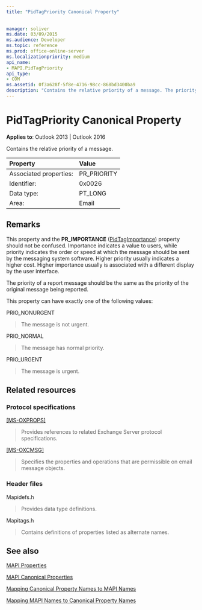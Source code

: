 ```yaml
---
title: "PidTagPriority Canonical Property"
 
 
manager: soliver
ms.date: 03/09/2015
ms.audience: Developer
ms.topic: reference
ms.prod: office-online-server
ms.localizationpriority: medium
api_name:
- MAPI.PidTagPriority
api_type:
- COM
ms.assetid: 0f3a628f-5f8e-4716-98cc-868bd3400ba9
description: "Contains the relative priority of a message. The priority of a report message should be the same as the priority of the original message being reported."
---
```


# PidTagPriority Canonical Property

  
  
**Applies to**: Outlook 2013 | Outlook 2016 
  
Contains the relative priority of a message.
  
|Property |Value |
|:-----|:-----|
|Associated properties:  <br/> |PR_PRIORITY  <br/> |
|Identifier:  <br/> |0x0026  <br/> |
|Data type:  <br/> |PT_LONG  <br/> |
|Area:  <br/> |Email  <br/> |
   
## Remarks

This property and the **PR_IMPORTANCE** ([PidTagImportance](pidtagimportance-canonical-property.md)) property should not be confused. Importance indicates a value to users, while priority indicates the order or speed at which the message should be sent by the messaging system software. Higher priority usually indicates a higher cost. Higher importance usually is associated with a different display by the user interface.
  
The priority of a report message should be the same as the priority of the original message being reported.
  
This property can have exactly one of the following values:
  
PRIO_NONURGENT 
  
> The message is not urgent.
    
PRIO_NORMAL 
  
> The message has normal priority.
    
PRIO_URGENT 
  
> The message is urgent.
    
## Related resources

### Protocol specifications

[[MS-OXPROPS]](https://msdn.microsoft.com/library/f6ab1613-aefe-447d-a49c-18217230b148%28Office.15%29.aspx)
  
> Provides references to related Exchange Server protocol specifications.
    
[[MS-OXCMSG]](https://msdn.microsoft.com/library/7fd7ec40-deec-4c06-9493-1bc06b349682%28Office.15%29.aspx)
  
> Specifies the properties and operations that are permissible on email message objects.
    
### Header files

Mapidefs.h
  
> Provides data type definitions.
    
Mapitags.h
  
> Contains definitions of properties listed as alternate names.
    
## See also



[MAPI Properties](mapi-properties.md)
  
[MAPI Canonical Properties](mapi-canonical-properties.md)
  
[Mapping Canonical Property Names to MAPI Names](mapping-canonical-property-names-to-mapi-names.md)
  
[Mapping MAPI Names to Canonical Property Names](mapping-mapi-names-to-canonical-property-names.md)

